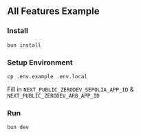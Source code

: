 ## All Features Example

### Install

```
bun install
```

### Setup Environment

```
cp .env.example .env.local
```

Fill in `NEXT_PUBLIC_ZERODEV_SEPOLIA_APP_ID` & `NEXT_PUBLIC_ZERODEV_ARB_APP_ID`

### Run

```
bun dev
```
